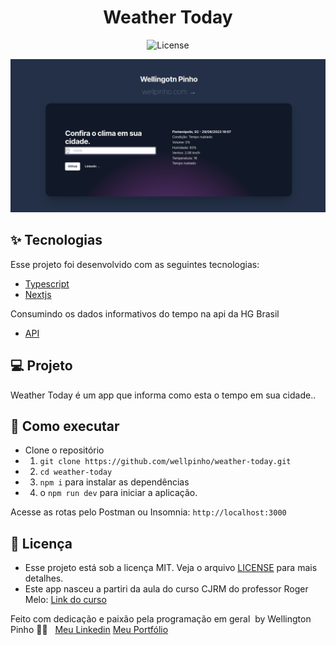 <h1 align="center">Weather Today</h1>

<p align="center">
  <img alt="License" src="https://img.shields.io/static/v1?label=license&message=MIT&color=8257E5&labelColor=000000">
</p>

<p align="center">
  <img alt="Preview" src="./print/weather-today.png">
</p>

## ✨ Tecnologias

Esse projeto foi desenvolvido com as seguintes tecnologias:

- [Typescript](https://www.typescriptlang.org/)
- [Nextjs](https://nextjs.org/)

Consumindo os dados informativos do tempo na api da HG Brasil

- [API](https://hgbrasil.com/)

## 💻 Projeto

Weather Today é um app que informa como esta o tempo em sua cidade..

## 🚀 Como executar

- Clone o repositório
- 1. `git clone https://github.com/wellpinho/weather-today.git`
- 2. `cd weather-today`
- 3. `npm i` para instalar as dependências
- 4. o `npm run dev` para iniciar a aplicação.

Acesse as rotas pelo Postman ou Insomnia: `http://localhost:3000`

## 📄 Licença

- Esse projeto está sob a licença MIT. Veja o arquivo [LICENSE](LICENSE.md) para mais detalhes.
- Este app nasceu a partiri da aula do curso CJRM do professor Roger Melo: [Link do curso](https://app.nutror.com/curso/977a43d31cedcb6e7d064649ddd6c5436155aaf)

Feito com dedicação e paixão pela programação em geral &nbsp;by Wellington Pinho 👋🏻 &nbsp;
[Meu Linkedin](https://www.linkedin.com/in/wellpinho/)
[Meu Portfólio](https://wellpinho.com)
